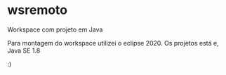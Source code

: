# wsremoto
Workspace com projeto em Java

Para montagem do workspace utilizei o eclipse 2020.
Os projetos está e, Java SE 1.8

:)

